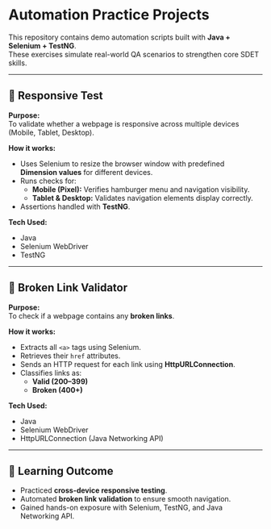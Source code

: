 # Automation Practice Projects  

This repository contains demo automation scripts built with **Java + Selenium + TestNG**.  
These exercises simulate real-world QA scenarios to strengthen core SDET skills.  

---

## 📱 Responsive Test  

**Purpose:**  
To validate whether a webpage is responsive across multiple devices (Mobile, Tablet, Desktop).  

**How it works:**  
- Uses Selenium to resize the browser window with predefined **Dimension values** for different devices.  
- Runs checks for:  
  - **Mobile (Pixel):** Verifies hamburger menu and navigation visibility.  
  - **Tablet & Desktop:** Validates navigation elements display correctly.  
- Assertions handled with **TestNG**.  

**Tech Used:**  
- Java  
- Selenium WebDriver  
- TestNG  

---

## 🔗 Broken Link Validator  

**Purpose:**  
To check if a webpage contains any **broken links**.  

**How it works:**  
- Extracts all `<a>` tags using Selenium.  
- Retrieves their `href` attributes.  
- Sends an HTTP request for each link using **HttpURLConnection**.  
- Classifies links as:  
  - **Valid (200–399)**  
  - **Broken (400+)**  

**Tech Used:**  
- Java  
- Selenium WebDriver  
- HttpURLConnection (Java Networking API)  

---

## 🚀 Learning Outcome  
- Practiced **cross-device responsive testing**.  
- Automated **broken link validation** to ensure smooth navigation.  
- Gained hands-on exposure with Selenium, TestNG, and Java Networking API.  
